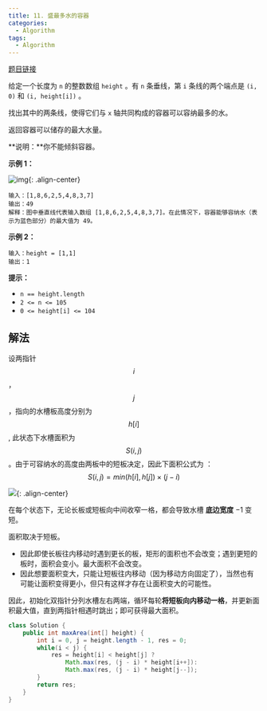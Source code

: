 ```yaml
---
title: 11. 盛最多水的容器
categories:
  - Algorithm
tags:
  - Algorithm
---
```


[题目链接](https://leetcode.cn/problems/container-with-most-water/)

给定一个长度为 `n` 的整数数组 `height` 。有 `n` 条垂线，第 `i` 条线的两个端点是 `(i, 0)` 和 `(i, height[i])` 。

找出其中的两条线，使得它们与 `x` 轴共同构成的容器可以容纳最多的水。

返回容器可以储存的最大水量。

**说明：**你不能倾斜容器。

**示例 1：**

![img](https://raw.githubusercontent.com/Traserve/traserve.github.io/master/_posts/algorithm/images/11-1.jpg){: .align-center}

```
输入：[1,8,6,2,5,4,8,3,7]
输出：49 
解释：图中垂直线代表输入数组 [1,8,6,2,5,4,8,3,7]。在此情况下，容器能够容纳水（表示为蓝色部分）的最大值为 49。
```

**示例 2：**

```
输入：height = [1,1]
输出：1
```

**提示：**

- `n == height.length`
- `2 <= n <= 105`
- `0 <= height[i] <= 104`

## 解法

设两指针 $$ i $$， $$ j $$，指向的水槽板高度分别为 $$ h[i] $$ , 此状态下水槽面积为 $$ S(i, j)  $$。由于可容纳水的高度由两板中的短板决定，因此下面积公式为 ：$$ S(i,j)=min(h[i],h[j])×(j−i) $$

![](https://raw.githubusercontent.com/Traserve/traserve.github.io/master/_posts/algorithm/images/11-2.png){: .align-center}

在每个状态下，无论长板或短板向中间收窄一格，都会导致水槽 **底边宽度** −1 变短。

面积取决于短板。

- 因此即使长板往内移动时遇到更长的板，矩形的面积也不会改变；遇到更短的板时，面积会变小。最大面积不会改变。
- 因此想要面积变大，只能让短板往内移动（因为移动方向固定了），当然也有可能让面积变得更小，但只有这样才存在让面积变大的可能性。

因此，初始化双指针分列水槽左右两端，循环每轮**将短板向内移动一格**，并更新面积最大值，直到两指针相遇时跳出；即可获得最大面积。

```java
class Solution {
    public int maxArea(int[] height) {
        int i = 0, j = height.length - 1, res = 0;
        while(i < j) {
            res = height[i] < height[j] ? 
                Math.max(res, (j - i) * height[i++]): 
                Math.max(res, (j - i) * height[j--]); 
        }
        return res;
    }
}
```

